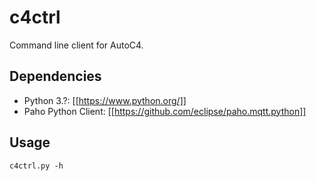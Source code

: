 # c4ctrl
Command line client for AutoC4.

## Dependencies
* Python 3.?: [[https://www.python.org/]]
* Paho Python Client: [[https://github.com/eclipse/paho.mqtt.python]]

## Usage
```
c4ctrl.py -h
```
